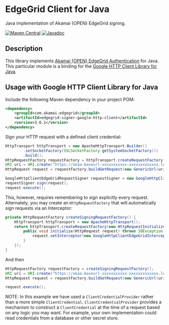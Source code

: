 # EdgeGrid Client for Java

Java implementation of Akamai {OPEN} EdgeGrid signing.

[![Maven Central](https://maven-badges.herokuapp.com/maven-central/com.akamai.edgegrid/edgegrid-signer-google-http-client/badge.svg)](https://maven-badges.herokuapp.com/maven-central/com.akamai.edgegrid/edgegrid-signer-google-http-client)
[![Javadoc](http://www.javadoc.io/badge/com.akamai.edgegrid/edgegrid-signer-google-http-client.svg)](http://www.javadoc.io/doc/com.akamai.edgegrid/edgegrid-signer-google-http-client)

## Description

This library implements [Akamai {OPEN} EdgeGrid Authentication][1] for Java.
This particular module is a binding for the [Google HTTP Client Library for Java][2].

## Usage with Google HTTP Client Library for Java

Include the following Maven dependency in your project POM:

```xml
<dependency>
    <groupId>com.akamai.edgegrid</groupId>
    <artifactId>edgegrid-signer-google-http-client</artifactId>
    <version>3.0.1</version>
</dependency>
```

Sign your HTTP request with a defined client credential:

```java
HttpTransport httpTransport = new ApacheHttpTransport.Builder()
        .setSocketFactory(SSLSocketFactory.getSystemSocketFactory())
        .build();
HttpRequestFactory requestFactory = httpTransport.createRequestFactory();
URI uri = URI.create("https://akaa-baseurl-xxxxxxxxxxx-xxxxxxxxxxxxx.luna.akamaiapis.net/billing-usage/v1/reportSources");
HttpRequest request = requestFactory.buildGetRequest(new GenericUrl(uri));

GoogleHttpClientEdgeGridRequestSigner requestSigner = new GoogleHttpClientEdgeGridRequestSigner(clientCredential);
requestSigner.sign(request);
request.execute();
```

This, however, requires remembering to sign explicitly every request.
Alternately, you may create an `HttpRequestFactory` that will automatically
sign requests via an Interceptor:

```java
private HttpRequestFactory createSigningRequestFactory() {
    HttpTransport httpTransport = new ApacheHttpTransport();
    return httpTransport.createRequestFactory(new HttpRequestInitializer() {
        public void initialize(HttpRequest request) throws IOException {
            request.setInterceptor(new GoogleHttpClientEdgeGridInterceptor(clientCredentialProvider));
        }
    });
}
```

And then

```java
HttpRequestFactory requestFactory = createSigningRequestFactory();
URI uri = URI.create("https://akaa-baseurl-xxxxxxxxxxx-xxxxxxxxxxxxx.luna.akamaiapis.net/billing-usage/v1/reportSources");
HttpRequest request = requestFactory.buildGetRequest(new GenericUrl(uri));

request.execute();
```

NOTE: In this example we have used a `ClientCredentialProvider` rather than
a more simple `ClientCredential`. `ClientCredentialProvider` provides a
mechanism to construct a `ClientCredential` at the time of a request based on
any logic you may want. For example, your own implementation could read
credentials from a database or other secret store.

[1]: https://developer.akamai.com/introduction/Client_Auth.html
[2]: https://github.com/google/google-http-java-client
